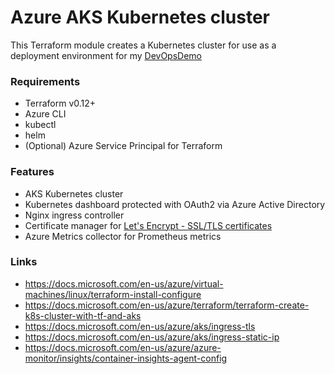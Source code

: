 # Azure AKS Kubernetes cluster #
This Terraform module creates a Kubernetes cluster 
for use as a deployment environment for my [DevOpsDemo](https://github.com/butzist/DevOpsDemo)

### Requirements ###
* Terraform v0.12+
* Azure CLI
* kubectl
* helm
* (Optional) Azure Service Principal for Terraform

### Features ###
* AKS Kubernetes cluster
* Kubernetes dashboard protected with OAuth2 via Azure Active Directory
* Nginx ingress controller
* Certificate manager for [Let's Encrypt - SSL/TLS certificates](https://letsencrypt.org/)
* Azure Metrics collector for Prometheus metrics

### Links ###
* https://docs.microsoft.com/en-us/azure/virtual-machines/linux/terraform-install-configure
* https://docs.microsoft.com/en-us/azure/terraform/terraform-create-k8s-cluster-with-tf-and-aks
* https://docs.microsoft.com/en-us/azure/aks/ingress-tls
* https://docs.microsoft.com/en-us/azure/aks/ingress-static-ip
* https://docs.microsoft.com/en-us/azure/azure-monitor/insights/container-insights-agent-config

